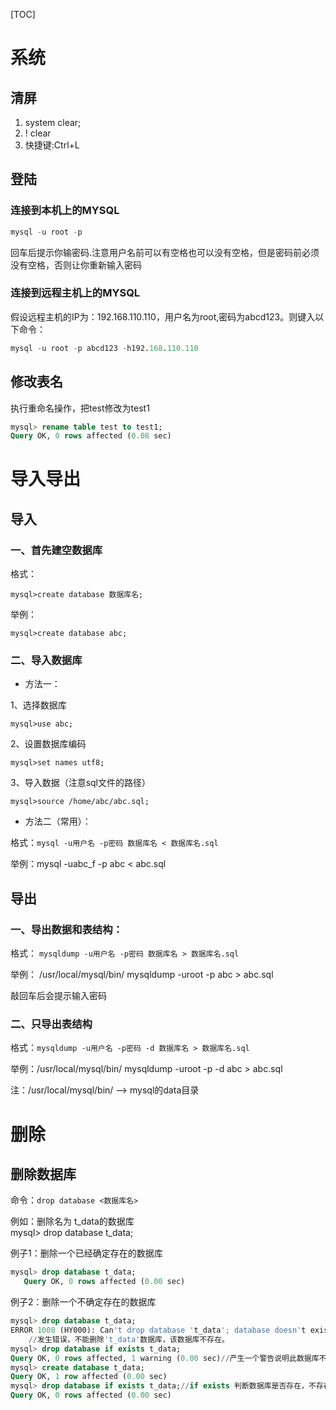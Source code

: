 [TOC]
# 系统
## 清屏

1) system clear;
2) \! clear
3) 快捷键:Ctrl+L

## 登陆
### 连接到本机上的MYSQL

```sql
mysql -u root -p
```
回车后提示你输密码.注意用户名前可以有空格也可以没有空格，但是密码前必须没有空格，否则让你重新输入密码

### 连接到远程主机上的MYSQL
假设远程主机的IP为：192.168.110.110，用户名为root,密码为abcd123。则键入以下命令：

```sql
mysql -u root -p abcd123 -h192.168.110.110
```

## 修改表名

执行重命名操作，把test修改为test1

```sql
mysql> rename table test to test1;
Query OK, 0 rows affected (0.08 sec)
```

# 导入导出
## 导入
### 一、首先建空数据库

格式：

`mysql>create database 数据库名;`

举例：

`mysql>create database abc;`

### 二、导入数据库

- 方法一：

1、选择数据库

`mysql>use abc;`

2、设置数据库编码

`mysql>set names utf8;`

3、导入数据（注意sql文件的路径）

`mysql>source /home/abc/abc.sql;`

- 方法二（常用）：

格式：`mysql -u用户名 -p密码 数据库名 < 数据库名.sql`

举例：mysql -uabc_f -p abc < abc.sql

## 导出
### 一、导出数据和表结构：

格式： `mysqldump -u用户名 -p密码 数据库名 > 数据库名.sql`

举例： /usr/local/mysql/bin/ mysqldump -uroot -p abc > abc.sql

敲回车后会提示输入密码

### 二、只导出表结构
格式：`mysqldump -u用户名 -p密码 -d 数据库名 > 数据库名.sql`

举例：/usr/local/mysql/bin/ mysqldump -uroot -p -d abc > abc.sql 

注：/usr/local/mysql/bin/ —> mysql的data目录

# 删除
## 删除数据库
命令：`drop database <数据库名>`

例如：删除名为 t_data的数据库<br/>
mysql> drop database t_data;

例子1：删除一个已经确定存在的数据库

```sql
mysql> drop database t_data;
   Query OK, 0 rows affected (0.00 sec)
```

例子2：删除一个不确定存在的数据库

```sql
mysql> drop database t_data;
ERROR 1008 (HY000): Can't drop database 't_data'; database doesn't exist
    //发生错误，不能删除't_data'数据库，该数据库不存在。
mysql> drop database if exists t_data;
Query OK, 0 rows affected, 1 warning (0.00 sec)//产生一个警告说明此数据库不存在
mysql> create database t_data;
Query OK, 1 row affected (0.00 sec)
mysql> drop database if exists t_data;//if exists 判断数据库是否存在，不存在也不产生错误
Query OK, 0 rows affected (0.00 sec)
```
